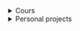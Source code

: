 <details>
    <summary>Cours</summary>
    <table class="tg">
<tbody>
  <tr>
    <td class="tg-0lax"><div style="display: inline-block; padding:20px;"><a href="https://github.com/mp2i-info/mp2i-info.github.io"><img src="https://gh-card.dev/repos/mp2i-info/mp2i-info.github.io.svg" /></a></div></th>
    <td class="tg-0lax"><div style="display: inline-block; padding:20px;"><a href="https://github.com/mp-info/mp-info.github.io"><img src="https://gh-card.dev/repos/mp-info/mp-info.github.io.svg" /></a></div></th>
  </tr>
  <tr>
    <td class="tg-0lax"><div style="display: inline-block; padding:20px;"><a href="https://github.com/cpge-itc/itc1"><img src="https://gh-card.dev/repos/cpge-itc/itc1.svg" /></a></div></th>
    <td class="tg-0lax"><div style="display: inline-block; padding:20px;"><a href="https://github.com/cpge-itc/itc2"><img src="https://gh-card.dev/repos/cpge-itc/itc2.svg" /></a></div></th>
  </tr>
  <tr>
    <td class="tg-0lax"><div style="display: inline-block; padding:20px;"><a href="https://github.com/cpge-itc/bcpst2"><img src="https://gh-card.dev/repos/cpge-itc/bcpst2.svg" /></a></div></th>
    <td class="tg-0lax"><div style="display: inline-block; padding:20px;"><a href="https://github.com/sql-exercices/sql-exercices.github.io"><img src="https://gh-card.dev/repos/sql-exercices/sql-exercices.github.io.svg" /></a></div></th>
  </tr>
  <tr>
    <td class="tg-0lax"><div style="display: inline-block; padding:20px;"><a href="https://github.com/fortierq/oc-m1-2021"><img src="https://gh-card.dev/repos/fortierq/oc-m1-2021.svg" /></a></div></th>
  </tr>
  <tr>
  <td class="tg-0lax"><div style="display: inline-block; padding:20px;"><a href="https://github.com/mpi-lamartin/mpi-info"><img src="https://gh-card.dev/repos/mpi-lamartin/mpi-info.svg"></a></div></th>
  </tr>
</tbody>
</table>
</details>

<details>
    <summary>Personal projects</summary>
    <table class="tg">
<tbody>
  <tr>
    <td class="tg-0lax"><div style="display: inline-block; padding:20px;"><a href="https://github.com/fortierq/mtgscan"><img src="https://gh-card.dev/repos/fortierq/mtgscan.svg" /></a></div></th>
    <td class="tg-0lax"> <div style="display: inline-block; padding:20px;"><a href="https://github.com/fortierq/mtgscan-app"><img src="https://gh-card.dev/repos/fortierq/mtgscan-app.svg" /> </a></div></th>
  </tr>
  <tr>
    <td class="tg-0lax"><div style="display: inline-block; padding:20px;"><a href="https://github.com/sql-exercices/sql-exercices.github.io"><img src="https://gh-card.dev/repos/sql-exercices/sql-exercices.github.io.svg" /></a></div></th>
  </tr>
</tbody>
</table>
</details>

